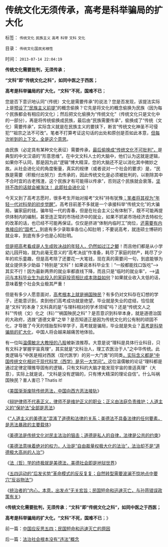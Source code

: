 # 传统文化无须传承，高考是科举骗局的扩大化

标签： `传统文化` `民族主义` `高考` `科举` `文科` `文化` 

目录： `传统文化国民劣根性`

时间： `2013-07-14 22:04:19`

**传统文化需要批判，无须传承**；

**“文科”即“传统文化之科”，如同中医之于西医；**

**高考是科举骗局的扩大化，“文科”不死，国难不已**；

您是否下意识地认同“（传统）文化是需要传承”的说法？您是否发现，该提法实际上是[预设了“民族主义前提”](../../../2012/12/24/民族主义的两个起源，与专制的密切远甚于与爱国.md)的概念偷换？它先是将文化的概念偷换为民族（因为每个民族都会有相应的文化）；然后把文化偷换为“传统文化”（传统文化只是文化中的一部分），再是将传统偷换成民族，最后由“民族需要传承”，偷换成了“传统（文化）需要传承”，实际含义就是在民族主义的要挟下，断言“传统文化神圣不可侵犯”“祖宗之法不可改”。笔者不打算考证这句话的出处和原创是否如此本意，[但每次听到的上下文，全是这个意思](../../../2009/5/15/热爱传统文化还是仇视中国文化？.md)。

由民族（必定具有某种文化表征）需要传承，[最后偷换成“传统文化不可批判”，](../../../2009/7/11/以传统文化对抗普世价值观是形同自杀.md)是典型的中文汉语的“形意思维”。在中文文科人士的大脑中，他们认为这就是逻辑，如果你不认同，那是因为此“逻辑”博大精深，您的大脑还不足以消化其中微妙之故。从社会进化论的角度衡量，真实的规律（或者说对一个社会的要求）是，“民族是需要（积极付出努力）去传承的，因此传统文化是必须被批判的，以剔除其中不合时宜的古老残渣，这个民族才有可能得以传承”，否则这个民族就会衰落，[坚持不改的话就会被淘汰！ 此即社会进化论](../../../2010/6/13/“从林法则”不是“物竞天择，适者生存”;不是进化论.md)！

今天又到了高考志愿时，很多考生开始对报考“文科”持有犹豫[；笔者将其视为“年轻一代对科举的初步觉醒”](../../../2010/6/20/中国文史权威没有个人方法论.md)。高考目前差不多就是一个承接科举“传统文化”的大骗局，骗家庭的钱，骗年轻一代的青春，但是在社会主义公有体制下，既不可能再提供体制内的编制，甚至连正常的市场经济中的就业，如果不抓紧市场经济去特权化的改革的话，也已经不可能再保证。仅仅是挤进“体制内临时工”岗位，[还需要有内鬼接应的“国考”，](../../../2009/12/9/现代科举之高考、国考、公务员和考研.md)到底有多少录取率各位心知肚明；不要说高考，就连硕士博研的就业率，到底有多少也是心知肚明。

[但是把高考看成是人生成败决战的年轻人，仍然如过江之鲫](../../../2012/5/17/高考国考教育体系培养选拨的不是人才.md)！而且他们都是从小学幼儿园开始，就为此毫无意义的“高考决战”作准备，耗尽了家庭的财产，耗尽了少年的欢乐童趣，但是高考除了还要花一大笔钱，现在真的需要问一句，到底能够为就业提供多少助益？特别是“文科”！如果说本科毕业生｜“一般都能找口饭吃”——>其实不行！因为最新两界的就业率都直线下降，而且只是“临时的就业率”，——>[请问与本科毕业生为此投入的家庭投资相比成本效益如何](../../../2011/1/3/教育是个人投资，为了就业和就业的收入.md)？如果就业收入太低的话，意味着整个社会失业极其严重！

但是有多少人愿意面对，[高考根本上就是祸国殃民](../../../2012/5/3/“先人为主”的选择性是科学的认知态度；.md)？有多仍对文科存在幻想的学子，还能意识到，卖到他们高考成功就是绝望，毕业就是失业的症结，恰恰就是“文科”的本身？文科真的是“与理科相对的学术领域”吗？还是“传统文人之科”“传统（文）化之（科）”“祸国殃民之科”？是否意识到科举本身，就是道德治国的大政府，选拨“道德文章”之举？是否知道正是因为传统文化的公有制的顽固不化，才导致了今天的怪胎型科举学子，高考就是骗局，毕业就是失业？[高考是科举骗局的扩大化](../../../2009/12/13/科举不是教育，全民求官不是经济.md)，中国人将会越来越痛苦地体验。

有一位叫[温儒敏北大教授的八股](http://blog.sina.com.cn/s/blog_59432ccb0101abos.html)被新浪推荐。大意是说“理科是具体行业科目，只有文科才掌握宇宙真理”，其实就是“文科治人，理工农医治于人”之中华传统。此类逻辑与“中医是相对西医（现代医学）的另一大门类”的同类[，实际含义都是“中国传统文化相对于现代科学（西学）是另一大学问”。](../../../2010/6/10/中国最缺乏文科，“西方（文）科学”.md)这位温儒敏的论证“理科都是通过定律定理推导固有的逻辑，只有文科的大脑才能发现宇宙的普适真理”（大意），实际上就是说，“文科是没有逻辑的，只有博大精深的理论自信”。什么叫祸国殃民？害人害已？Thatis it!

《[美国渐渐废除传统恶法，中国向西方恶法接轨](../../../2013/7/11/美国渐渐废除传统恶法，中国步步向西方恶法接轨.md)》

《[辩护律师不代表正义，律师不是维护正义的职业；正义由法庭负责维护；人道主义的“保护法”全部是恶法](../../../2013/7/11/李天一及律师有权“无耻”.md)》

《[“人道主义的美德法”混淆了道德和法律的关系；美德法不具备法律的任何要素，是恶法暴政的主要载体](../../../2013/7/12/“李天一犯错，责任全是别人的”，不仅仅是父母的溺爱；.md)》

《[美德法是传统文化对民主法治的狙击；道德是私人的自律，法律是公共的约束](../../../2013/7/12/“美德法”，传统文化对民主的狙击，对法治的反击.md)》

《[美德法意味着绝对的权力，人治是“自由裁量权极大化的法治”，法治却不是“道德极大高尚的人治”](../../../2013/7/13/美德法，人治，法治，严刑峻法，革命.md)》

《[法（哲）学的终极就是美德法，美德社会即是地狱世界](../../../2013/7/13/法（哲）学的终极就是美德法，美德社会即是地狱世界.md)》

《[五四运动的“后发劣势”革命模式的反反复复；自然转型需要波澜不惊地点中要穴“反谷物法”](../../../2013/7/14/五四运动的“后发劣势”革命模式的反反复复.md)》

《[统治者的“内心，本意，出发点”无关宏旨；民国短命和迅速灭亡，与孙蒋错误政策有关](../../../2013/7/14/中国应反思五四；民国短命和迅速灭亡的原因.md)》

《**传统文化需要批判，无须传承**；**“文科”即“传统文化之科”，如同中医之于西医；**

**高考是科举骗局的扩大化，“文科”不死，国难不已**；》



前一篇：[中国应反思五四；民国短命和迅速灭亡的原因](../../../2013/7/14/中国应反思五四；民国短命和迅速灭亡的原因.md)

后一篇：[法治社会根本没有“违法”概念](../../../2013/7/15/法治社会根本没有“违法”概念.md)